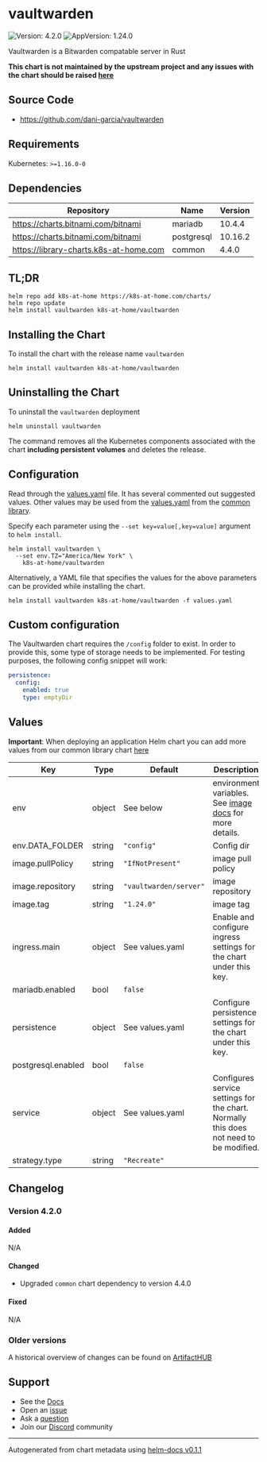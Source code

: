 # vaultwarden

![Version: 4.2.0](https://img.shields.io/badge/Version-4.2.0-informational?style=flat-square) ![AppVersion: 1.24.0](https://img.shields.io/badge/AppVersion-1.24.0-informational?style=flat-square)

Vaultwarden is a Bitwarden compatable server in Rust

**This chart is not maintained by the upstream project and any issues with the chart should be raised [here](https://github.com/k8s-at-home/charts/issues/new/choose)**

## Source Code

* <https://github.com/dani-garcia/vaultwarden>

## Requirements

Kubernetes: `>=1.16.0-0`

## Dependencies

| Repository | Name | Version |
|------------|------|---------|
| https://charts.bitnami.com/bitnami | mariadb | 10.4.4 |
| https://charts.bitnami.com/bitnami | postgresql | 10.16.2 |
| https://library-charts.k8s-at-home.com | common | 4.4.0 |

## TL;DR

```console
helm repo add k8s-at-home https://k8s-at-home.com/charts/
helm repo update
helm install vaultwarden k8s-at-home/vaultwarden
```

## Installing the Chart

To install the chart with the release name `vaultwarden`

```console
helm install vaultwarden k8s-at-home/vaultwarden
```

## Uninstalling the Chart

To uninstall the `vaultwarden` deployment

```console
helm uninstall vaultwarden
```

The command removes all the Kubernetes components associated with the chart **including persistent volumes** and deletes the release.

## Configuration

Read through the [values.yaml](./values.yaml) file. It has several commented out suggested values.
Other values may be used from the [values.yaml](https://github.com/k8s-at-home/library-charts/tree/main/charts/stable/common/values.yaml) from the [common library](https://github.com/k8s-at-home/library-charts/tree/main/charts/stable/common).

Specify each parameter using the `--set key=value[,key=value]` argument to `helm install`.

```console
helm install vaultwarden \
  --set env.TZ="America/New York" \
    k8s-at-home/vaultwarden
```

Alternatively, a YAML file that specifies the values for the above parameters can be provided while installing the chart.

```console
helm install vaultwarden k8s-at-home/vaultwarden -f values.yaml
```

## Custom configuration

The Vaultwarden chart requires the `/config` folder to exist. In order to provide this, some type of storage needs to be implemented.
For testing purposes, the following config snippet will work:

````yaml
persistence:
  config:
    enabled: true
    type: emptyDir
````

## Values

**Important**: When deploying an application Helm chart you can add more values from our common library chart [here](https://github.com/k8s-at-home/library-charts/tree/main/charts/stable/common)

| Key | Type | Default | Description |
|-----|------|---------|-------------|
| env | object | See below | environment variables. See [image docs](https://github.com/dani-garcia/vaultwarden/blob/main/.env.template) for more details. |
| env.DATA_FOLDER | string | `"config"` | Config dir |
| image.pullPolicy | string | `"IfNotPresent"` | image pull policy |
| image.repository | string | `"vaultwarden/server"` | image repository |
| image.tag | string | `"1.24.0"` | image tag |
| ingress.main | object | See values.yaml | Enable and configure ingress settings for the chart under this key. |
| mariadb.enabled | bool | `false` |  |
| persistence | object | See values.yaml | Configure persistence settings for the chart under this key. |
| postgresql.enabled | bool | `false` |  |
| service | object | See values.yaml | Configures service settings for the chart. Normally this does not need to be modified. |
| strategy.type | string | `"Recreate"` |  |

## Changelog

### Version 4.2.0

#### Added

N/A

#### Changed

* Upgraded `common` chart dependency to version 4.4.0

#### Fixed

N/A

### Older versions

A historical overview of changes can be found on [ArtifactHUB](https://artifacthub.io/packages/helm/k8s-at-home/vaultwarden?modal=changelog)

## Support

- See the [Docs](https://docs.k8s-at-home.com/our-helm-charts/getting-started/)
- Open an [issue](https://github.com/k8s-at-home/charts/issues/new/choose)
- Ask a [question](https://github.com/k8s-at-home/organization/discussions)
- Join our [Discord](https://discord.gg/sTMX7Vh) community

----------------------------------------------
Autogenerated from chart metadata using [helm-docs v0.1.1](https://github.com/k8s-at-home/helm-docs/releases/v0.1.1)
